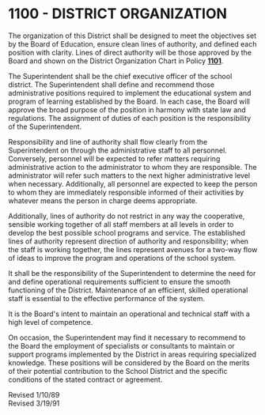1100 - DISTRICT ORGANIZATION
============================

The organization of this District shall be designed to meet the
objectives set by the Board of Education, ensure clean lines of
authority, and defined each position with clarity. Lines of direct
authority will be those approved by the Board and shown on the District
Organization Chart in Policy [**1101**](po1101.html).

The Superintendent shall be the chief executive officer of the school
district. The Superintendent shall define and recommend those
administrative positions required to implement the educational system
and program of learning established by the Board. In each case, the
Board will approve the broad purpose of the position in harmony with
state law and regulations. The assignment of duties of each position is
the responsibility of the Superintendent.

Responsibility and line of authority shall flow clearly from the
Superintendent on through the administrative staff to all personnel.
Conversely, personnel will be expected to refer matters requiring
administrative action to the administrator to whom they are responsible.
The administrator will refer such matters to the next higher
administrative level when necessary. Additionally, all personnel are
expected to keep the person to whom they are immediately responsible
informed of their activities by whatever means the person in charge
deems appropriate.

Additionally, lines of authority do not restrict in any way the
cooperative, sensible working together of all staff members at all
levels in order to develop the best possible school programs and
service. The established lines of authority represent direction of
authority and responsibility; when the staff is working together, the
lines represent avenues for a two-way flow of ideas to improve the
program and operations of the school system.

It shall be the responsibility of the Superintendent to determine the
need for and define operational requirements sufficient to ensure the
smooth functioning of the District. Maintenance of an efficient, skilled
operational staff is essential to the effective performance of the
system.

It is the Board's intent to maintain an operational and technical staff
with a high level of competence.

On occasion, the Superintendent may find it necessary to recommend to
the Board the employment of specialists or consultants to maintain or
support programs implemented by the District in areas requiring
specialized knowledge. These positions will be considered by the Board
on the merits of their potential contribution to the School District and
the specific conditions of the stated contract or agreement.

Revised 1/10/89\
 Revised 3/19/91
